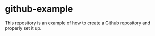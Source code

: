 # github-example
This repository is an example of how to create a Github repository and properly set it up.
